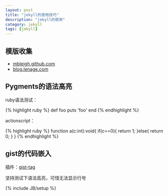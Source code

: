 ```yaml
---
layout: post
title: "jekyll的使用技巧"
description: "jekyll的使用"
category: jekyll
tags: [jekyll]
---
```

## 模版收集
* [mbleigh.github.com](https://github.com/mbleigh/mbleigh.github.com/)
* [blog.lenage.com](http://blog.lenage.com/about/)





## Pygments的语法高亮
ruby语法测试：

{% highlight ruby %}
def foo
  puts 'foo'
end
{% endhighlight %}

actionscript：

{% highlight ruby %}
function a(c:int):void{
	if(c==0){
		return 1;
	}else{
		return 0;
	}
}
{% endhighlight %}

## gist的代码嵌入
插件：[gist-tag](https://gist.github.com/803483)

坚持测试下语法高亮，可惜无法显示行号



{% include JB/setup %}
